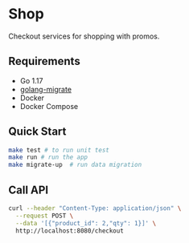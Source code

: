 # Shop

Checkout services for shopping with promos.

## Requirements
- Go 1.17
- [golang-migrate](https://github.com/golang-migrate/migrate)
- Docker
- Docker Compose

## Quick Start
```bash
make test # to run unit test
make run # run the app
make migrate-up  # run data migration
```

## Call API
```bash
curl --header "Content-Type: application/json" \
  --request POST \
  --data '[{"product_id": 2,"qty": 1}]' \
  http://localhost:8080/checkout
```